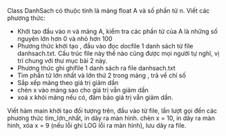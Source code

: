 Class DanhSach có thuộc tính là mảng float A và số phần tử n. Viết các
phương thức:
* Khởi tạo đầu vào n và mảng A, kiểm tra các phần tử của A là những số nguyên lớn hơn 0 và nhỏ
hơn 100
* Phương thức khởi tạo , đầu vào đọc docfile 1 danh sách từ file danhsach.txt. Cấu trúc file này thế nào cũng được mọi người tự nghĩ, vị trí chung với thư mục bài 2 này.
* Phương thức ghi ghifile 1 danh sách ra file danhsach.txt
* Tìm phần tử lớn nhất và lớn thứ 2 trong mảng , trả về chỉ số
* Sắp xếp mảng theo giá trị giảm dần
* chèn x vào mảng sao cho giá trị vẫn giảm dần
* xoá x khỏi mảng nếu có, đảm bảo giá trị vẫn giảm dần.

Viết hàm main khởi tạo đối tượng trên, đầu vào từ file, lần lượt gọi đến các phương thức tìm_lớn_nhất, in dãy ra màn hình. chèn x = 10, in dãy ra màn hình, xóa x = 9 (nếu lỗi ghi LOG lỗi ra màn hình), lưu dãy ra file.
